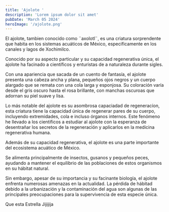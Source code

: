 ```yaml
---
title: 'Ajolote '
description: 'Lorem ipsum dolor sit amet'
pubDate: 'March 05 2024'
heroImage: '/ajolote.png'
---
```


El ajolote, tambien conocido como ¨axolotl¨, es una criatura sorprendente que habita en los sistemas acuáticos de México, especificamente en los canales y lagos de Xochimilco.

Conocido por su aspecto particular y su capacidad regenerativa única, el ajolote ha facinado a científicos y enturistas de a naturaleza durante sigles.

Con una apariencia que sacada de un cuento de fantasía, el ajolote presenta una cabeza ancha y plana, pequeños ojos negros y un cuerpo alargado que se remata con una cola larga y esponjosa. Su coloración varía desde el gris oscuro hasta el rosa brillante, con manchas oscuroas que adornan su piel suave y lisa.

Lo más notable del ajolote es su asombrosa capaciadad de regeneracíon, esta criatura tiene la capacidad única de regenerar pares de su cuerpo, incluyendo extremidades, cola e incluso órganos internos. Este fenómeno he llevado a los cientificos a estudiar al ajolote con la esperanza de desentrañar los secretos de la regeneración y aplicarlos en la medicina regenerativa humana.

Además de su capacidad regenerativa, el ajolote es una parte importante del ecosistema acuático de México. 

Se alimenta principalmente de insectos, gusanos y pequeños peces, ayudando a mantener el equilibrio de las poblaciones de estos organismos en su hábitat natural.

Sin embargo, apesar de su importancia y su facinante biología, el ajolote enfrenta numerosas amenazas en la actualidad. La pérdida de hábitad debido a la urbanización y la contaminación del agua son algunas de las principales preocupaciones para la supervivencia de esta especie única.

Que esta 
Estrella
Jijijija
